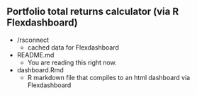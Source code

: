 ## Portfolio total returns calculator (via R Flexdashboard)

* /rsconnect
	* cached data for Flexdashboard
* README.md
	* You are reading this right now.
* dashboard.Rmd
	* R markdown file that compiles to an html dashboard via Flexdashboard